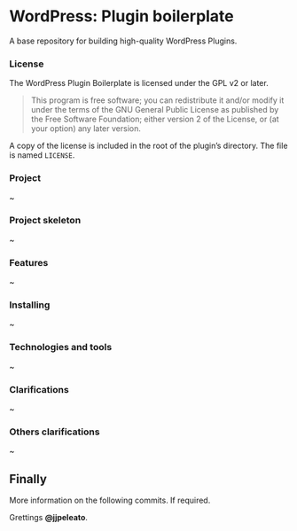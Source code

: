 # WordPress: Plugin boilerplate

A base repository for building high-quality WordPress Plugins.

### License

The WordPress Plugin Boilerplate is licensed under the GPL v2 or later.

> This program is free software; you can redistribute it and/or modify it under the terms of the GNU General Public License as published by the Free Software Foundation; either version 2 of the License, or (at your option) any later version.

A copy of the license is included in the root of the plugin’s directory. The file is named `LICENSE`.

### Project

~

### Project skeleton

~

### Features

~

### Installing

~

### Technologies and tools

~

### Clarifications

~

### Others clarifications

~

## Finally

More information on the following commits. If required.

Grettings **@jjpeleato**.
